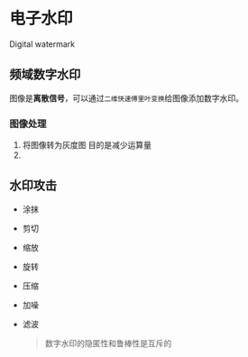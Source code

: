 # 电子水印

Digital watermark

## 频域数字水印

图像是**离散信号**，可以通过`二维快速傅里叶变换`给图像添加数字水印。

### 图像处理
1. 将图像转为灰度图
目的是减少运算量
2. 


## 水印攻击

- 涂抹

- 剪切

- 缩放

- 旋转

- 压缩

- 加噪

- 滤波

  > 数字水印的隐匿性和鲁棒性是互斥的

